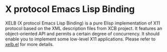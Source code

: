 X protocol Emacs Lisp Binding
=============================

XELB (X protocol Emacs Lisp Binding) is a pure Elisp implementation of X11
protocol based on the XML description files from XCB project.
It features an object-oriented API and permits a certain degree of concurrency.
It should enable you to implement some low-level X11 applications.
Please refer to
[xelb.el](https://github.com/ch11ng/xelb/blob/master/xelb.el)
for more details.

